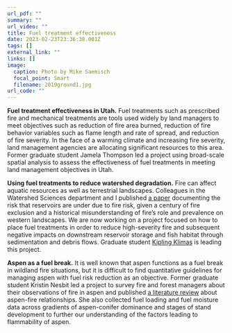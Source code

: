 ```yaml
---
url_pdf: ""
summary: ""
url_video: ""
title: Fuel treatment effectiveness
date: 2023-02-23T23:36:38.001Z
tags: []
external_link: ""
links: []
image:
  caption: Photo by Mike Saemisch
  focal_point: Smart
  filename: 2019ground1.jpg
url_code: ""
---
```

**Fuel treatment effectiveness in Utah.** Fuel treatments such as prescribed fire and mechanical treatments are tools used widely by land managers to meet objectives such as reduction of fire area burned, reduction of fire behavior variables such as flame length and rate of spread, and reduction of fire severity. In the face of a warming climate and increasing fire severity, land management agencies are allocating significant resources to this area. Former graduate student Jamela Thompson led a project using broad-scale spatial analysis to assess the effectiveness of fuel treatments in meeting land management objectives in Utah.

**Using fuel treatments to reduce watershed degradation.** Fire can affect aquatic resources as well as terrestrial landscapes. Colleagues in the Watershed Sciences department and I published [a paper](https://doi.org/10.1029/2018EF001006) documenting the risk that reservoirs are under due to fire risk, given a century of fire exclusion and a historical misunderstanding of fire’s role and prevalence on western landscapes. W﻿e are now working on a project focused on how to place fuel treatments in order to reduce high-severity fire and subsequent negative impacts on downstream reservoir storage and fish habitat through sedimentation and debris flows. Graduate student [Kipling Klimas](/authors/kipling-klimas) is leading this project. 

**Aspen as a fuel break.** It is well known that aspen functions as a fuel break in wildland fire situations, but it is difficult to find quantitative guidelines for managing aspen with fuel risk reduction as an objective. Former graduate student Kristin Nesbit led a project to survey fire and forest managers about their observations of fire in aspen and published [a literature review](https://doi.org/10.1016/j.foreco.2022.120752) about aspen-fire relationships. She also collected fuel loading and fuel moisture data across gradients of aspen-conifer dominance and stages of stand development to further our understanding of the factors leading to flammability of aspen.